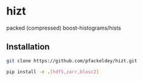 # hizt
packed (compressed) boost-histograms/hists


## Installation

```bash
git clone https://github.com/pfackeldey/hizt.git

pip install -e .[hdf5,zarr,blosc2]
```
